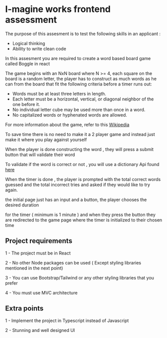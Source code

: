 

# I-magine works frontend assessment 

The purpose of this assesment is to test the following skills in an applicant : 

<ul>

  <li> Logical thinking  </li>

  <li> Ability to write clean code  </li>

  
</ul>


In this assesment you are required to create a word based board game called 
Boggle in react 

The game begins with an NxN board where N >= 4, each square on the board is a random 
letter, the player has to construct as much words as he can from the board that fit the 
following criteria before a timer runs out: 
<ul>

   <li> Words must be at least three letters in length.  </li>
   <li> Each letter must be a horizontal, vertical, or diagonal neighbor of the one before it. </li>
   <li>
      No individual letter cube may be used more than once in a word.
   </li>
   <li>No capitalized words or hyphenated words are allowed.</li>
</ul>

For more information about the game, refer to this [Wikipedia](https://en.wikipedia.org/wiki/Boggle)

To save time there is no need to make it a 2 player game and instead just make it 
where you play against yourself 

When the player is done constructing the word , they will press a submit button 
that will validate their word 

To validate if the word is correct or not , you will use a dictionary Api found 
[here](https://dictionaryapi.dev/)

When the timer is done , the player is prompted with the total correct words guessed  and 
the total incorrect tries and asked if they would like to try again. 

the initial page just has an input and a button, the player chooses the desired duration 

for the timer ( minimum is 1 minute ) and when they press the button they are redirected to 
the game page where the timer is initialized to their chosen time

## Project requirements 

1 - The project must be in React 

2 - No other Node packages can be used ( Except styling libraries mentioned in the next point)

3 - You can use Bootstrap/Tailwind or any other styling libraries that you prefer 

4 - You must use MVC architecture 

## Extra points

1 - Implement the project in Typescript instead of Javascript 

2 - Stunning and well designed UI
